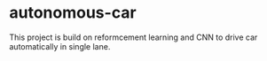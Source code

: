 # autonomous-car
This project is build on reformcement learning and CNN to drive car automatically in single lane.
